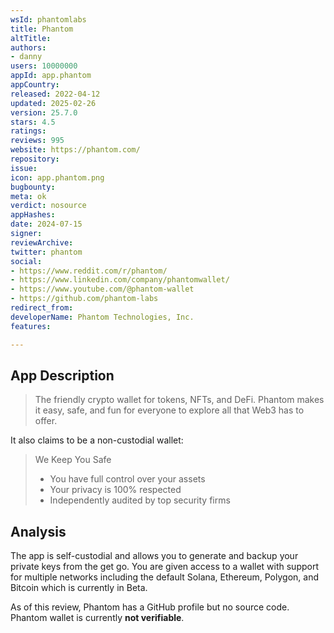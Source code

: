```yaml
---
wsId: phantomlabs
title: Phantom
altTitle: 
authors:
- danny
users: 10000000
appId: app.phantom
appCountry: 
released: 2022-04-12
updated: 2025-02-26
version: 25.7.0
stars: 4.5
ratings: 
reviews: 995
website: https://phantom.com/
repository: 
issue: 
icon: app.phantom.png
bugbounty: 
meta: ok
verdict: nosource
appHashes: 
date: 2024-07-15
signer: 
reviewArchive: 
twitter: phantom
social:
- https://www.reddit.com/r/phantom/
- https://www.linkedin.com/company/phantomwallet/
- https://www.youtube.com/@phantom-wallet
- https://github.com/phantom-labs
redirect_from: 
developerName: Phantom Technologies, Inc.
features: 

---
```


## App Description

> The friendly crypto wallet for tokens, NFTs, and DeFi. Phantom makes it easy, safe, and fun for everyone to explore all that Web3 has to offer.

It also claims to be a non-custodial wallet:

> We Keep You Safe
> - You have full control over your assets
> - Your privacy is 100% respected
> - Independently audited by top security firms

## Analysis

The app is self-custodial and allows you to generate and backup your private keys from the get go. You are given access to a wallet with support for multiple networks including the default Solana, Ethereum, Polygon, and Bitcoin which is currently in Beta. 

As of this review, Phantom has a GitHub profile but no source code. Phantom wallet is currently **not verifiable**.